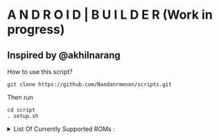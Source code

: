# A N D R O I D  |  B U I L D E R (Work in progress)
## Inspired by @akhilnarang

How to use this script?

```
git clone https://github.com/Nandanrmenon/scripts.git
```

Then run 
```
cd script 
. setup.sh
```

<details>
<summary>List Of Currently Supported ROMs : </summary>
```
<ol>
<li> AICP </li>
<li> AIM ROM </li>
<li> Ancient OS </li>
<li> AOSiP </li>
<li> AOSP Extended </li>
<li> Arrow OS </li>
<li> Beast ROM </li>
<li> Bliss ROMs </li>
<li> Bootleggers </li>
<li> Colt OS </li>
<li> Corvus OS </li>
<li> Cosmic OS </li>
<li> CrDroid </li>
<li> Derpfest </li>
<li> Dot OS </li>
<li> Evolution X </li>
<li> Extended UI </li>
<li> Fluid OS </li>
<li> Fusion OS </li>
<li> Havoc OS </li>
<li> Hornbill OS </li>
<li> ION OS </li>
<li> Kang OS </li>
<li> Legion OS </li>
<li> Lineage OS </li>
<li> Liquid ROM </li>
<li> Mokee ROM </li>
<li> MSM Xtended </li>
<li> Nitrogen OS </li>
<li> Nusantara Project </li>
<li> Octavi OS </li>
<li> OMNI ROM </li>
<li> Pranaoid Android </li>
<li> Pixel Dust </li>
<li> PixelExperience </li>
<li> PixelExtended ROM </li>
<li> PixysOS </li>
<li> POSP </li>
<li> Project 404 </li>
<li> Project Sakura </li>
<li> Resurrection Remix </li>
<li> Revenge OS </li>
<li> ShapeShift OS </li>
<li> Superior OS </li>
<li> Syberia OS </li>
<li> Validus OS </li>
<li> Viper OS </li>
<li> Weeb Projekt </li>
<li> ZenX OS </li>
</ol>
```
</details>